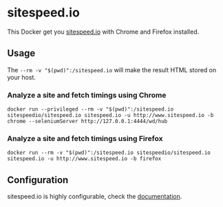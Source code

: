 # sitespeed.io

This Docker get you [sitespeed.io](http://www.sitespeed.io) with Chrome and Firefox installed.

## Usage

The ```--rm -v "$(pwd)":/sitespeed.io``` will make the result HTML stored on your host.

### Analyze a site and fetch timings using Chrome
```
docker run --privileged --rm -v "$(pwd)":/sitespeed.io sitespeedio/sitespeed.io sitespeed.io -u http://www.sitespeed.io -b chrome --seleniumServer http://127.0.0.1:4444/wd/hub
```

### Analyze a site and fetch timings using Firefox
```
docker run --rm -v "$(pwd)":/sitespeed.io sitespeedio/sitespeed.io sitespeed.io -u http://www.sitespeed.io -b firefox
```

## Configuration
sitespeed.io is highly configurable, check the [documentation](http://www.sitespeed.io/documentation).
